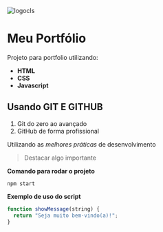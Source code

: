 ![logocls](https://static.vecteezy.com/system/resources/thumbnails/018/716/098/small/programmer-line-gradient-icon-vector.jpg)

# Meu Portfólio

Projeto para portfolio utilizando:

- **HTML**
- **CSS**
- **Javascript**

## Usando GIT E GITHUB

1. Git do zero ao avançado
2. GitHub de forma profissional

Utilizando as _melhores práticas_ de desenvolvimento

> Destacar algo importante

**Comando para rodar o projeto**

```
npm start
```

**Exemplo de uso do script**

```js
function showMessage(string) {
  return "Seja muito bem-vindo(a)!";
}
```

